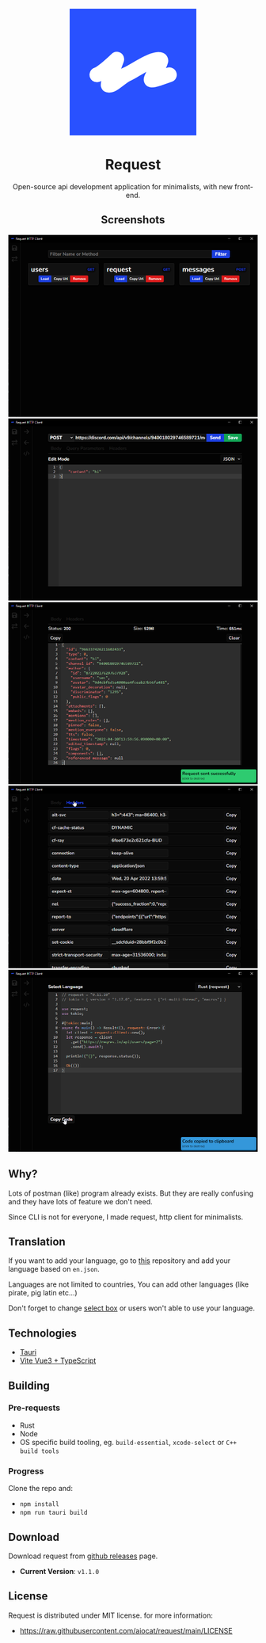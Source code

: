 <div align="center">

![Logo](/public/logo.png)

# Request

Open-source api development application for minimalists, with new front-end.

## Screenshots

![s1](/screenshots/ss1.png)
![s2](/screenshots/ss2.png)
![s3](/screenshots/ss3.png)
![s4](/screenshots/ss4.png)
![s5](/screenshots/ss5.png)

</div>

## Why?

Lots of postman (like) program already exists. But they are really confusing and they have lots of feature we don't need.

Since CLI is not for everyone, I made request, http client for minimalists.

## Translation

If you want to add your language, go to [this](https://github.com/aiocat/request-i18n) repository and add your language based on `en.json`.


Languages are not limited to countries, You can add other languages (like pirate, pig latin etc...)


Don't forget to change [select box](https://github.com/aiocat/request/blob/main/src/components/Settings.vue#L13) or users won't able to use your language.

## Technologies

- [Tauri](https://tauri.studio/)
- [Vite Vue3 + TypeScript](https://vitejs.dev/)

## Building

### Pre-requests

- Rust
- Node
- OS specific build tooling, eg. `build-essential`, `xcode-select` or `C++ build tools`

### Progress

Clone the repo and:

- `npm install`
- `npm run tauri build`

## Download

Download request from [github releases](https://github.com/aiocat/request/releases/latest) page.

- **Current Version**: `v1.1.0`

## License

Request is distributed under MIT license. for more information:

- https://raw.githubusercontent.com/aiocat/request/main/LICENSE
